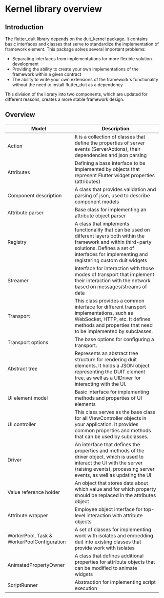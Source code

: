 # Kernel library overview

## Introduction

The flutter_duit library depends on the duit_kernel package. It contains basic interfaces and
classes that serve to standardize the implementation of framework element. This package solves
several important problems:

- Separating interfaces from implementations for more flexible solution development
- Providing the ability to create your own implementations of the framework within a given contract
- The ability to write your own extensions of the framework's functionality without the need to
  install flutter_duit as a dependency

This division of the library into two components, which are updated for different reasons, creates a
more stable framework design.

## Overview

| Model                                      | Description                                                                                                                                                                                                             |
|--------------------------------------------|-------------------------------------------------------------------------------------------------------------------------------------------------------------------------------------------------------------------------|
| Action                                     | It is a collection of classes that define the properties of server events (ServerActions), their dependencies and json parsing                                                                                          |
| Attributes                                 | Defining a base interface to be implemented by objects that represent Flutter widget properties (attributes)                                                                                                            |
| Component description                      | A class that provides validation and parsing of json, used to describe component models                                                                                                                                 |
| Attribute parser                           | Base class for implementing an attribute object parser                                                                                                                                                                  |
| Registry                                   | A class that implements functionality that can be used on different layers both within the framework and within third-party solutions. Defines a set of interfaces for implementing and registering custom duit widgets |
| Streamer                                   | Interface for interaction with those modes of transport that implement their interaction with the network based on messages/streams of data                                                                             |
| Transport                                  | This class provides a common interface for different transport implementations, such as WebSocket, HTTP, etc. It defines methods and properties that need to be implemented by subclasses.                              |
| Transport options                          | The base options for configuring a transport.                                                                                                                                                                           |
| Abstract tree                              | Represents an abstract tree structure for rendering duit elements. It holds a JSON object representing the DUIT element tree, as well as a UIDriver for interacting with the UI.                                        |
| UI element model                           | Basic interface for implementing methods and properties of UI elements                                                                                                                                                  |
| UI controller                              | This class serves as the base class for all ViewController objects in your application. It provides common properties and methods that can be used by subclasses.                                                       |
| Driver                                     | An interface that defines the properties and methods of the driver object, which is used to interact the UI with the server (raising events), processing server events, as well as updating the UI                      |
| Value reference holder                     | An object that stores data about which value and for which property should be replaced in the attributes object                                                                                                         |
| Attribute wrapper                          | Employee object interface for top-level interaction with attribute objects                                                                                                                                              |
| WorkerPool, Task & WorkerPoolConfiguration | A set of classes for implementing work with isolates and embedding duit into existing classes that provide work with isolates                                                                                           |
| AnimatedPropertyOwner                      | A class that defines additional properties for attribute objects that can be modified to animate widgets                                                                                                                |
| ScriptRunner                               | Abstraction for implementing script execution                                                                                                                                                                           |
